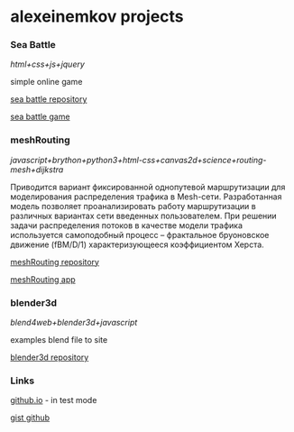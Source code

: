 # alexeinemkov projects

### Sea Battle
*html+css+js+jquery*

simple online game 

[sea battle repository](http://github.com/alexeinemkov/seaBattle "sea battle")

[sea battle game](http://alexeinemkov.github.io/seaBattle "sea battle")

### meshRouting
*javascript+brython+python3+html-css+canvas2d+science+routing-mesh+dijkstra*

Приводится вариант фиксированной однопутевой маршрутизации для моделирования распределения трафика в Mesh-сети. Разработанная модель позволяет проанализировать работу маршрутизации в различных вариантах сети введенных пользователем. При решении задачи распределения потоков в качестве модели трафика используется самоподобный процесс – фрактальное бруоновское движение (fBM/D/1) характеризующееся коэффициентом Херста.

[meshRouting repository](http://github.com/alexeinemkov/meshRouting "mesh routing")

[meshRouting app](http://alexeinemkov.github.io/meshRouting "mesh routing")

### blender3d
*blend4web+blender3d+javascript*

examples blend file to site

[blender3d repository](http://github.com/alexeinemkov/blender3d "blender3d")

### Links

[github.io](https://alexeinemkov.github.io "github.io") - in test mode

[gist github](https://gist.github.com/alexeinemkov/ "gist.github")



